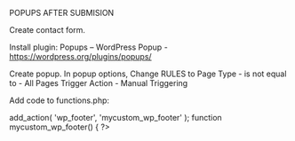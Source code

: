 POPUPS AFTER SUBMISION


Create contact form.

Install plugin:
Popups – WordPress Popup - https://wordpress.org/plugins/popups/

Create popup.
In popup options, Change RULES to Page Type - is not equal to - All Pages
Trigger Action - Manual Triggering

Add code to functions.php:

add_action( 'wp_footer', 'mycustom_wp_footer' );
function mycustom_wp_footer() {
?>
<script type="text/javascript">
document.addEventListener( 'wpcf7mailsent', function( event ) {
    if ( '123' == event.detail.contactFormId ) { // Change 123 to the ID of the form 
        
       SPU.show( 143 ); // change 143 to the ID of the popup
       SPU.hide( 120 ); // hide another popup 
       SPU.track( 143, false );//track an impression , if you set to true you track a conversion
    }
}, false );
</script>
<?php
}

// Change 123 to the ID of the form 
// change 143 to the ID of the popup

Test.

CUSTOM CSS

Find unique ID of contact form and add custom CSS to hide "Sender's message was sent successfully".


#wpcf7-f1586-p2156-o1 //Add unique form ID .wpcf7-mail-sent-ok {
	display:none !important;
}

GIF ATTACHMENT DISPLAY SETTINGS
Alignment:Right
Size:Full Size
